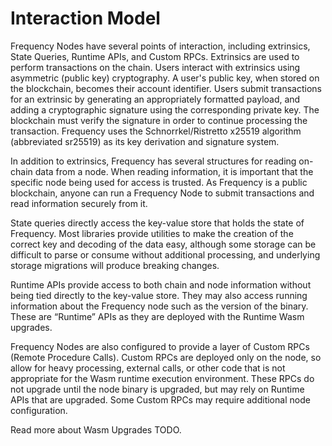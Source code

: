 # Interaction Model

Frequency Nodes have several points of interaction, including extrinsics, State Queries, Runtime APIs, and Custom RPCs.
Extrinsics are used to perform transactions on the chain.
Users interact with extrinsics using asymmetric (public key) cryptography.
A user's public key, when stored on the blockchain, becomes their account identifier.
Users submit transactions for an extrinsic by generating an appropriately formatted payload, and adding a cryptographic signature using the corresponding private key.
The blockchain must verify the signature in order to continue processing the transaction.
Frequency uses the Schnorrkel/Ristretto x25519 algorithm (abbreviated sr25519) as its key derivation and signature system.

In addition to extrinsics, Frequency has several structures for reading on-chain data from a node.
When reading information, it is important that the specific node being used for access is trusted.
As Frequency is a public blockchain, anyone can run a Frequency Node to submit transactions and read information securely from it.

State queries directly access the key-value store that holds the state of Frequency.
Most libraries provide utilities to make the creation of the correct key and decoding of the data easy, although some storage can be difficult to parse or consume without additional processing, and underlying storage migrations will produce breaking changes.

Runtime APIs provide access to both chain and node information without being tied directly to the key-value store.
They may also access running information about the Frequency node such as the version of the binary.
These are “Runtime” APIs as they are deployed with the Runtime Wasm upgrades.

Frequency Nodes are also configured to provide a layer of Custom RPCs (Remote Procedure Calls).
Custom RPCs are deployed only on the node, so allow for heavy processing, external calls, or other code that is not appropriate for the Wasm runtime execution environment.
These RPCs do not upgrade until the node binary is upgraded, but may rely on Runtime APIs that are upgraded.
Some Custom RPCs may require additional node configuration.

Read more about Wasm Upgrades TODO.
